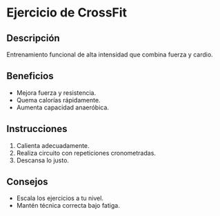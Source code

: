 # Ejercicio de CrossFit

## Descripción
Entrenamiento funcional de alta intensidad que combina fuerza y cardio.

## Beneficios
- Mejora fuerza y resistencia.
- Quema calorías rápidamente.
- Aumenta capacidad anaeróbica.

## Instrucciones
1. Calienta adecuadamente.
2. Realiza circuito con repeticiones cronometradas.
3. Descansa lo justo.

## Consejos
- Escala los ejercicios a tu nivel.
- Mantén técnica correcta bajo fatiga.
